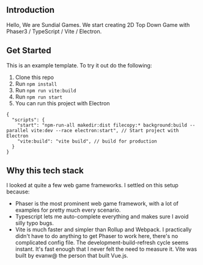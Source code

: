 ## Introduction
Hello, We are Sundial Games.
We start creating 2D Top Down Game with Phaser3 / TypeScript / Vite / Electron.

## Get Started
This is an example template. To try it out do the following:

1. Clone this repo
1. Run `npm install`
1. Run `npm run vite:build`
1. Run `npm run start`
1. You can run this project with Electron

```
{
  "scripts": {
    "start": "npm-run-all makedir:dist filecopy:* background:build --parallel vite:dev --race electron:start", // Start project with Electron
    "vite:build": "vite build", // build for production
  }
}
```


## Why this tech stack

I looked at quite a few web game frameworks. I settled on this setup because:

* Phaser is the most prominent web game framework, with a lot of examples for pretty much every scenario.
* Typescript lets me auto-complete everything and makes sure I avoid silly typo bugs.
* Vite is much faster and simpler than Rollup and Webpack. I practically didn't have to do anything to get Phaser to work here, there's no complicated config file. The development-build-refresh cycle seems instant. It's fast enough that I never felt the need to measure it. Vite was built by evanw@ the person that built Vue.js.
